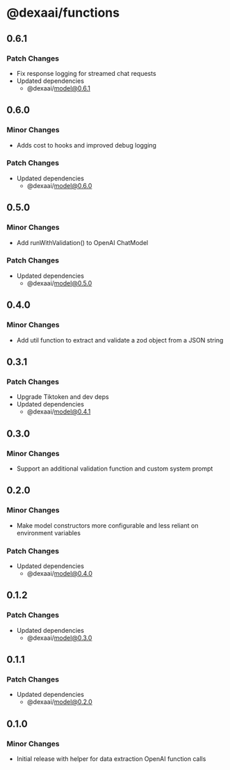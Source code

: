 # @dexaai/functions

## 0.6.1

### Patch Changes

- Fix response logging for streamed chat requests
- Updated dependencies
  - @dexaai/model@0.6.1

## 0.6.0

### Minor Changes

- Adds cost to hooks and improved debug logging

### Patch Changes

- Updated dependencies
  - @dexaai/model@0.6.0

## 0.5.0

### Minor Changes

- Add runWithValidation() to OpenAI ChatModel

### Patch Changes

- Updated dependencies
  - @dexaai/model@0.5.0

## 0.4.0

### Minor Changes

- Add util function to extract and validate a zod object from a JSON string

## 0.3.1

### Patch Changes

- Upgrade Tiktoken and dev deps
- Updated dependencies
  - @dexaai/model@0.4.1

## 0.3.0

### Minor Changes

- Support an additional validation function and custom system prompt

## 0.2.0

### Minor Changes

- Make model constructors more configurable and less reliant on environment variables

### Patch Changes

- Updated dependencies
  - @dexaai/model@0.4.0

## 0.1.2

### Patch Changes

- Updated dependencies
  - @dexaai/model@0.3.0

## 0.1.1

### Patch Changes

- Updated dependencies
  - @dexaai/model@0.2.0

## 0.1.0

### Minor Changes

- Initial release with helper for data extraction OpenAI function calls
